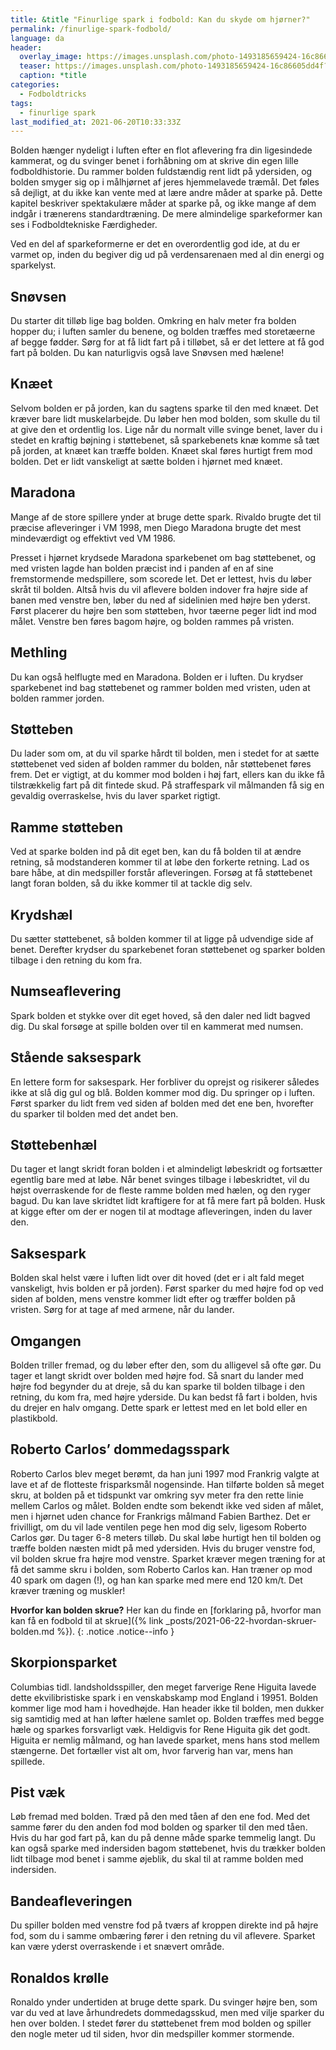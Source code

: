 ```yaml
---
title: &title "Finurlige spark i fodbold: Kan du skyde om hjørner?"
permalink: /finurlige-spark-fodbold/
language: da
header:
  overlay_image: https://images.unsplash.com/photo-1493185659424-16c86605dd4f?ixid=MnwxMjA3fDB8MHxwaG90by1wYWdlfHx8fGVufDB8fHx8&ixlib=rb-1.2.1&auto=format&fit=crop&w=1900&q=80
  teaser: https://images.unsplash.com/photo-1493185659424-16c86605dd4f?ixid=MnwxMjA3fDB8MHxwaG90by1wYWdlfHx8fGVufDB8fHx8&ixlib=rb-1.2.1&auto=format&fit=crop&w=400&q=80
  caption: *title
categories:
  - Fodboldtricks
tags:
  - finurlige spark
last_modified_at: 2021-06-20T10:33:33Z
---
```


Bolden hænger nydeligt i luften efter en flot aflevering fra din ligesindede
kammerat, og du svinger benet i forhåbning om at skrive din egen lille
fodboldhistorie. Du rammer bolden fuldstændig rent lidt på ydersiden, og
bolden smyger sig op i målhjørnet af jeres hjemmelavede træmål. Det føles
så dejligt, at du ikke kan vente med at lære andre måder at sparke på.
Dette kapitel beskriver spektakulære måder at sparke på, og ikke mange
af dem indgår i trænerens standardtræning. De mere almindelige
sparkeformer kan ses i Fodboldtekniske Færdigheder.

Ved en del af sparkeformerne er det en overordentlig god ide, at du er
varmet op, inden du begiver dig ud på verdensarenaen med al din energi
og sparkelyst.

## Snøvsen

Du starter dit tilløb lige bag bolden. Omkring en halv meter fra bolden
hopper du; i luften samler du benene, og bolden træffes med storetæerne
af begge fødder. Sørg for at få lidt fart på i tilløbet, så er det lettere at få god
fart på bolden. Du kan naturligvis også lave Snøvsen med hælene!

## Knæet

Selvom bolden er på jorden, kan du sagtens sparke til den med knæet. Det
kræver bare lidt muskelarbejde. Du løber hen mod bolden, som skulle du til
at give den et ordentlig los. Lige når du normalt ville svinge benet, laver du i
stedet en kraftig bøjning i støttebenet, så sparkebenets knæ komme så tæt
på jorden, at knæet kan træffe bolden. Knæet skal føres hurtigt frem mod
bolden. Det er lidt vanskeligt at sætte bolden i hjørnet med knæet.

## Maradona

Mange af de store spillere ynder at bruge dette spark. Rivaldo brugte det
til præcise afleveringer i VM 1998, men Diego Maradona brugte det mest
mindeværdigt og effektivt ved VM 1986.

Presset i hjørnet krydsede Maradona sparkebenet om bag støttebenet,
og med vristen lagde han bolden præcist ind i panden af en af sine
fremstormende medspillere, som scorede let. Det er lettest, hvis du løber
skråt til bolden. Altså hvis du vil aflevere bolden indover fra højre side af
banen med venstre ben, løber du ned af sidelinien med højre ben yderst.
Først placerer du højre ben som støtteben, hvor tæerne peger lidt ind mod
målet. Venstre ben føres bagom højre, og bolden rammes på vristen.

## Methling

Du kan også helflugte med en Maradona. Bolden er i luften. Du krydser
sparkebenet ind bag støttebenet og rammer bolden med vristen, uden at
bolden rammer jorden.

## Støtteben

Du lader som om, at du vil sparke hårdt til bolden, men i stedet for at sætte
støttebenet ved siden af bolden rammer du bolden, når støttebenet føres
frem. Det er vigtigt, at du kommer mod bolden i høj fart, ellers kan du ikke
få tilstrækkelig fart på dit fintede skud. På straffespark vil målmanden få sig
en gevaldig overraskelse, hvis du laver sparket rigtigt.

## Ramme støtteben

Ved at sparke bolden ind på dit eget ben, kan du få bolden til at ændre
retning, så modstanderen kommer til at løbe den forkerte retning. Lad os
bare håbe, at din medspiller forstår afleveringen. Forsøg at få støttebenet
langt foran bolden, så du ikke kommer til at tackle dig selv.

## Krydshæl

Du sætter støttebenet, så bolden kommer til at ligge på udvendige side
af benet. Derefter krydser du sparkebenet foran støttebenet og sparker
bolden tilbage i den retning du kom fra.

## Numseaflevering

Spark bolden et stykke over dit eget hoved, så den daler ned lidt bagved dig.
Du skal forsøge at spille bolden over til en kammerat med numsen.

## Stående saksespark
En lettere form for saksespark. Her forbliver du oprejst og risikerer således
ikke at slå dig gul og blå. Bolden kommer mod dig. Du springer op i luften.
Først sparker du lidt frem ved siden af bolden med det ene ben, hvorefter du
sparker til bolden med det andet ben.

## Støttebenhæl

Du tager et langt skridt foran bolden i et almindeligt løbeskridt og fortsætter
egentlig bare med at løbe. Når benet svinges tilbage i løbeskridtet, vil du
højst overraskende for de fleste ramme bolden med hælen, og den ryger
bagud. Du kan lave skridtet lidt kraftigere for at få mere fart på bolden.
Husk at kigge efter om der er nogen til at modtage afleveringen, inden du
laver den.

## Saksespark

Bolden skal helst være i luften lidt over dit hoved (det er i alt fald meget
vanskeligt, hvis bolden er på jorden). Først sparker du med højre fod op
ved siden af bolden, mens venstre kommer lidt efter og træffer bolden på
vristen. Sørg for at tage af med armene, når du lander.

## Omgangen

Bolden triller fremad, og du løber efter den, som du alligevel så ofte gør.
Du tager et langt skridt over bolden med højre fod. Så snart du lander med
højre fod begynder du at dreje, så du kan sparke til bolden tilbage i den
retning, du kom fra, med højre yderside. Du kan bedst få fart i bolden, hvis
du drejer en halv omgang. Dette spark er lettest med en let bold eller en
plastikbold.

## Roberto Carlos’ dommedagsspark

Roberto Carlos blev meget berømt, da han juni 1997 mod Frankrig valgte
at lave et af de flotteste frisparksmål nogensinde. Han tilførte bolden så
meget skru, at bolden på et tidspunkt var omkring syv meter fra den rette
linie mellem Carlos og målet. Bolden endte som bekendt ikke ved siden af
målet, men i hjørnet uden chance for Frankrigs målmand Fabien Barthez.
Det er frivilligt, om du vil lade ventilen pege hen mod dig selv, ligesom
Roberto Carlos gør. Du tager 6-8 meters tilløb. Du skal løbe hurtigt hen til
bolden og træffe bolden næsten midt på med ydersiden. Hvis du bruger
venstre fod, vil bolden skrue fra højre mod venstre. Sparket kræver megen
træning for at få det samme skru i bolden, som Roberto Carlos kan. Han
træner op mod 40 spark om dagen (!), og han kan sparke med mere end 120
km/t. Det kræver træning og muskler!

**Hvorfor kan bolden skrue?** Her kan du finde en [forklaring på, hvorfor man kan få en fodbold
til at skrue]({% link _posts/2021-06-22-hvordan-skruer-bolden.md %}).
{: .notice .notice--info }

## Skorpionsparket

Columbias tidl. landsholdsspiller, den meget farverige Rene Higuita lavede
dette ekvilibristiske spark i en venskabskamp mod England i 19951. Bolden
kommer lige mod ham i hovedhøjde. Han header ikke til bolden, men
dukker sig samtidig med at han løfter hælene samlet op. Bolden træffes
med begge hæle og sparkes forsvarligt væk. Heldigvis for Rene Higuita gik
det godt. Higuita er nemlig målmand, og han lavede sparket, mens hans
stod mellem stængerne. Det fortæller vist alt om, hvor farverig han var,
mens han spillede.

## Pist væk

Løb fremad med bolden. Træd på den med tåen af den ene fod. Med det
samme fører du den anden fod mod bolden og sparker til den med tåen.
Hvis du har god fart på, kan du på denne måde sparke temmelig langt.
Du kan også sparke med indersiden bagom støttebenet, hvis du trækker
bolden lidt tilbage mod benet i samme øjeblik, du skal til at ramme bolden
med indersiden.

## Bandeafleveringen

Du spiller bolden med venstre fod på tværs af kroppen direkte ind på højre
fod, som du i samme ombæring fører i den retning du vil aflevere. Sparket
kan være yderst overraskende i et snævert område.

## Ronaldos krølle

Ronaldo ynder undertiden at bruge dette spark. Du svinger højre ben, som
var du ved at lave århundredets dommedagsskud, men med vilje sparker du
hen over bolden. I stedet fører du støttebenet frem mod bolden og spiller
den nogle meter ud til siden, hvor din medspiller kommer stormende.
